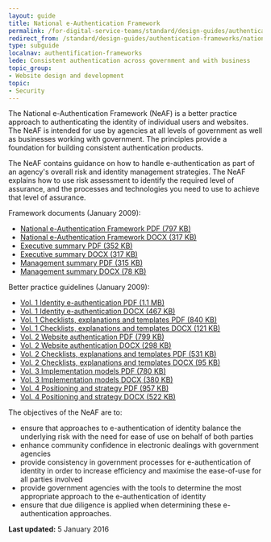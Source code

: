 ```yaml
---
layout: guide
title: National e-Authentication Framework
permalink: /for-digital-service-teams/standard/design-guides/authentication-frameworks/national-e-authentication-framework/
redirect_from: /standard/design-guides/authentication-frameworks/national-e-authentication-framework/
type: subguide
localnav: authentification-frameworks
lede: Consistent authentication across government and with business
topic_group:
- Website design and development
topic:
- Security
---
```

The National e-Authentication Framework (NeAF) is a better practice approach to authenticating the identity of individual users and websites. The NeAF is intended for use by agencies at all levels of government as well as businesses working with government. The principles provide a foundation for building consistent authentication products.

The NeAF contains guidance on how to handle e-authentication as part of an agency's overall risk and identity management strategies. The NeAF explains how to use risk assessment to identify the required level of assurance, and the processes and technologies you need to use to achieve that level of assurance.

Framework documents (January 2009):

- [National e-Authentication Framework PDF (797 KB)](/files/authentication-framework/NeAF-framework_02.pdf)
- [National e-Authentication Framework DOCX (317 KB)](/files/authentication-framework/NeAF-framework_02.docx)
- [Executive summary PDF (352 KB)](/files/authentication-framework/NeAF-executive-summary_02.pdf)
- [Executive summary DOCX (317 KB)](/files/authentication-framework/NeAF-executive-summary_02.docx)
- [Management summary PDF (315 KB)](/files/authentication-framework/NeAF-management-summary_02.pdf)
- [Management summary DOCX (78 KB)](/files/authentication-framework/NeAF-management-summary_02.docx)

Better practice guidelines (January 2009):

 - [Vol. 1 Identity e-authentication PDF (1.1 MB)](/files/authentication-framework/NeAF-BPG-vol1_02.pdf)
 - [Vol. 1 Identity e-authentication DOCX (467 KB)](/files/authentication-framework/NeAF-BPG-vol1_02.docx)
 - [Vol. 1 Checklists, explanations and templates PDF (840 KB)](/files/authentication-framework/NeAF-BPG-vol1-checklist-templates_02.pdf)
 - [Vol. 1 Checklists, explanations and templates DOCX (121 KB)](/files/authentication-framework/NeAF-BPG-vol1-checklist-templates_02.docx)
 - [Vol. 2 Website authentication PDF (799 KB)](/files/authentication-framework/NeAF-BPG-vol2_02.pdf)
 - [Vol. 2 Website authentication DOCX (298 KB)](/files/authentication-framework/NeAF-BPG-vol2_02.docx)
 - [Vol. 2 Checklists, explanations and templates PDF (531 KB)](/files/authentication-framework/NeAF-BPG-vol2-checklist-templates_02.pdf)
 - [Vol. 2 Checklists, explanations and templates DOCX (95 KB)](/files/authentication-framework/NeAF-BPG-vol2-checklist-templates_02.docx)
 - [Vol. 3 Implementation models PDF (780 KB)](/files/authentication-framework/NeAF-BPG-vol3_02.pdf)
 - [Vol. 3 Implementation models DOCX (380 KB)](/files/authentication-framework/NeAF-BPG-vol3_02.docx)
 - [Vol. 4 Positioning and strategy PDF (957 KB)](/files/authentication-framework/NeAF-BPG-vol4_02.pdf)
 - [Vol. 4 Positioning and strategy DOCX (522 KB)](/files/authentication-framework/NeAF-BPG-vol4_02.docx)

The objectives of the NeAF are to:

- ensure that approaches to e-authentication of identity balance the underlying risk with the need for ease of use on behalf of both parties
- enhance community confidence in electronic dealings with government agencies
- provide consistency in government processes for e-authentication of identity in order to increase efficiency and maximise the ease-of-use for all parties involved
- provide government agencies with the tools to determine the most appropriate approach to the e-authentication of identity
- ensure that due diligence is applied when determining these e-authentication approaches.


**Last updated:** 5 January 2016
